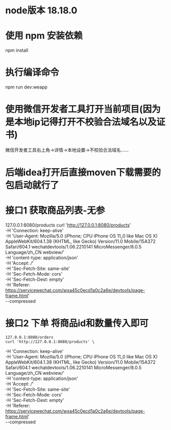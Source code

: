 # node版本 18.18.0
# 使用 npm 安装依赖
  npm install
# 执行编译命令
  npm run dev:weapp
# 使用微信开发者工具打开当前项目(因为是本地ip记得打开不校验合法域名以及证书)
微信开发者工具右上角->详情->本地设置->不校验合法域名......

 # 后端idea打开后直接moven下载需要的包启动就行了

 # 接口1 获取商品列表-无参
   127.0.0.1:8080/products
   curl 'http://127.0.0.1:8080/products' \
  -H 'Connection: keep-alive' \
  -H 'User-Agent: Mozilla/5.0 (iPhone; CPU iPhone OS 11_0 like Mac OS X) AppleWebKit/604.1.38 (KHTML, like Gecko) Version/11.0 Mobile/15A372 Safari/604.1 wechatdevtools/1.06.2210141 MicroMessenger/8.0.5 Language/zh_CN webview/' \
  -H 'content-type: application/json' \
  -H 'Accept: */*' \
  -H 'Sec-Fetch-Site: same-site' \
  -H 'Sec-Fetch-Mode: cors' \
  -H 'Sec-Fetch-Dest: empty' \
  -H 'Referer: https://servicewechat.com/wxa45c0ecd1a0c2a6e/devtools/page-frame.html' \
  --compressed
 # 接口2 下单 将商品id和数量传入即可
    127.0.0.1:8080/orders
    curl 'http://127.0.0.1:8080/products' \
  -H 'Connection: keep-alive' \
  -H 'User-Agent: Mozilla/5.0 (iPhone; CPU iPhone OS 11_0 like Mac OS X) AppleWebKit/604.1.38 (KHTML, like Gecko) Version/11.0 Mobile/15A372 Safari/604.1 wechatdevtools/1.06.2210141 MicroMessenger/8.0.5 Language/zh_CN webview/' \
  -H 'content-type: application/json' \
  -H 'Accept: */*' \
  -H 'Sec-Fetch-Site: same-site' \
  -H 'Sec-Fetch-Mode: cors' \
  -H 'Sec-Fetch-Dest: empty' \
  -H 'Referer: https://servicewechat.com/wxa45c0ecd1a0c2a6e/devtools/page-frame.html' \
  --compressed
